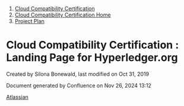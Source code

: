 1. [Cloud Compatibility Certification](index.html)
2. [Cloud Compatibility Certification Home](Cloud-Compatibility-Certification-Home_20414478.html)
3. [Project Plan](Project-Plan_20415820.html)

# Cloud Compatibility Certification : Landing Page for Hyperledger.org

Created by Silona Bonewald, last modified on Oct 31, 2019

Document generated by Confluence on Nov 26, 2024 13:12

[Atlassian](http://www.atlassian.com/)
